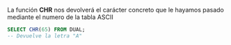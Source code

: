 La función **CHR** nos devolverá el carácter concreto que le hayamos pasado mediante el numero de la tabla ASCII

```SQL
SELECT CHR(65) FROM DUAL;
-- Devuelve la letra "A"
```
